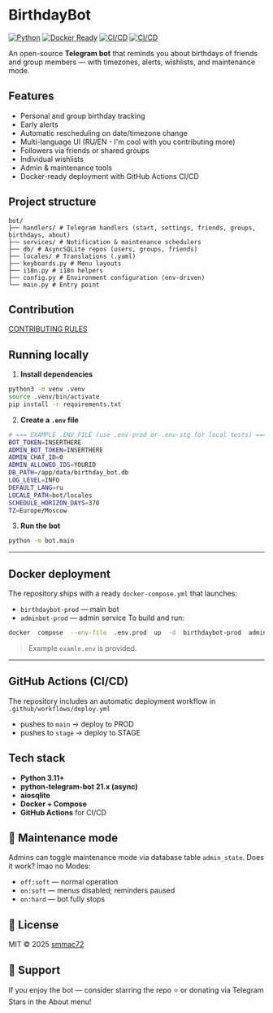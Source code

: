 
# BirthdayBot

[![Python](https://img.shields.io/badge/python-3.11%2B-blue.svg?logo=python&logoColor=white)](https://www.python.org/) [![Docker Ready](https://img.shields.io/badge/docker-ready-2496ED?logo=docker&logoColor=white)](https://www.docker.com/)
[![CI/CD](https://github.com/smmac72/birthdaybot/actions/workflows/docker.yml/badge.svg)](https://github.com/smmac72/birthdaybot/actions) [![CI/CD](https://github.com/smmac72/birthdaybot/actions/workflows/deploy.yml/badge.svg)](https://github.com/smmac72/birthdaybot/actions) 

An open-source **Telegram bot** that reminds you about birthdays of friends and group members — with timezones, alerts, wishlists, and maintenance mode.

## Features
- Personal and group birthday tracking
- Early alerts
- Automatic rescheduling on date/timezone change
- Multi-language UI (RU/EN - I'm cool with you contributing more)
- Followers via friends or shared groups
- Individual wishlists
- Admin & maintenance tools
- Docker-ready deployment with GitHub Actions CI/CD

## Project structure
```
bot/
├── handlers/ # Telegram handlers (start, settings, friends, groups, birthdays, about)
├── services/ # Notification & maintenance schedulers
├── db/ # AsyncSQLite repos (users, groups, friends)
├── locales/ # Translations (.yaml)
├── keyboards.py # Menu layouts
├── i18n.py # i18n helpers
├── config.py # Environment configuration (env-driven)
└── main.py # Entry point

```
## Contribution
[CONTRIBUTING RULES](CONTRIBUTING.md)

## Running locally
1.  **Install dependencies**
```bash
python3 -m venv .venv
source .venv/bin/activate
pip install -r requirements.txt
```
2.  **Create a `.env` file**
```bash
# === EXAMPLE .ENV FILE (use .env-prod or .env-stg for local tests) ===
BOT_TOKEN=INSERTHERE
ADMIN_BOT_TOKEN=INSERTHERE
ADMIN_CHAT_ID=0
ADMIN_ALLOWED_IDS=YOURID
DB_PATH=/app/data/birthday_bot.db
LOG_LEVEL=INFO
DEFAULT_LANG=ru
LOCALE_PATH=bot/locales
SCHEDULE_HORIZON_DAYS=370
TZ=Europe/Moscow
```
3.  **Run the bot**
```bash
python -m bot.main
```
---
## Docker deployment
The repository ships with a ready `docker-compose.yml` that launches:
-  `birthdaybot-prod` — main bot
-  `adminbot-prod` — admin service
To build and run:
```bash
docker  compose  --env-file  .env.prod  up  -d  birthdaybot-prod  adminbot-prod
```
> Example `examle.env` is provided.
---
## GitHub Actions (CI/CD)
The repository includes an automatic deployment workflow in
`.github/workflows/deploy.yml`
- pushes to `main` → deploy to PROD
- pushes to `stage` → deploy to STAGE

## Tech stack
-  **Python 3.11+**
-  **python-telegram-bot 21.x (async)**
-  **aiosqlite**
-  **Docker + Compose**
-  **GitHub Actions** for CI/CD

## 🧰 Maintenance mode
Admins can toggle maintenance mode via database table `admin_state`.
Does it work? lmao no
Modes:
-  `off:soft` — normal operation
-  `on:soft` — menus disabled; reminders paused
-  `on:hard` — bot fully stops

## 📄 License
MIT © 2025 [smmac72](https://github.com/smmac72)

## 💖 Support
If you enjoy the bot — consider starring the repo ⭐
or donating via Telegram Stars in the About menu!